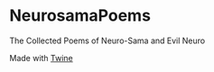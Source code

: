 # NeurosamaPoems
The Collected Poems of Neuro-Sama and Evil Neuro

Made with [Twine](https://twinery.org/)
